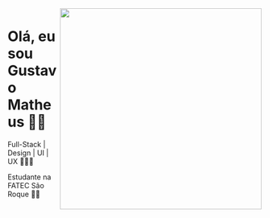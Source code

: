 <img align="right" width="400" height="400" src="https://instagram.fcgh2-1.fna.fbcdn.net/v/t51.2885-15/e35/93223342_233185278044300_5135679963479760813_n.jpg?_nc_ht=instagram.fcgh2-1.fna.fbcdn.net&_nc_cat=108&_nc_ohc=qtlD4CVtUtwAX-OzZgM&oh=31de84111fdfba64c85ca45f1ea29918&oe=5F8988BA">

# Olá, eu sou Gustavo Matheus 🤟🏼

Full-Stack | Design | UI | UX 👨🏻‍💻

Estudante na FATEC São Roque 👨‍🎓
